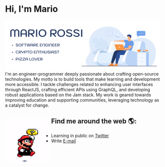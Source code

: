 # Hi, I'm Mario

<img src="https://github.com/chasingfiremario/chasingfiremario/blob/main/mario.jpg" alt="banner that says Monica Powell - software engineer, content creator and community organizer alongside a cartoon illustration of Monica">
I'm an engineer-programmer deeply passionate about crafting open-source technologies. My motto is to build tools that make learning and development more accessible. I tackle challenges related to enhancing user interfaces through ReactJS, crafting efficient APIs using GraphQL, and developing robust applications based on the Jam stack. My work is geared towards improving education and supporting communities, leveraging technology as a catalyst for change.


## Find me around the web 🌎:<img align="left" width="150" height="150" src="https://github.com/chasingfiremario/chasingfiremario/blob/main/mario.gif?raw=true"></a>
- Learning in public on <a href="https://twitter.com/chasingmario">Twitter</a>
- Write [E-mail](mailto:chasingfiremario@gmail.com)
